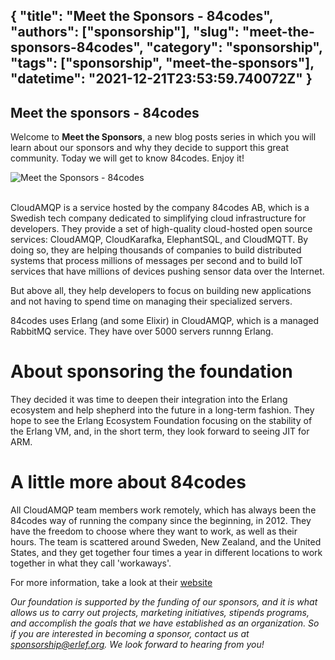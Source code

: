 {
  "title": "Meet the Sponsors - 84codes",
  "authors": ["sponsorship"],
  "slug": "meet-the-sponsors-84codes",
  "category": "sponsorship",
  "tags": ["sponsorship", "meet-the-sponsors"],
  "datetime": "2021-12-21T23:53:59.740072Z"
}
---
Meet the sponsors - 84codes
---

Welcome to **Meet the Sponsors**, a new blog posts series in which you will learn about our sponsors and why they decide to support this great community. Today we will get to know 84codes. 
Enjoy it!

<img src="/images/meet-the-sponsors/84codes.png" class="img-fluid" alt="Meet the Sponsors - 84codes"/>

<br/>
<br/>

CloudAMQP is a service hosted by the company 84codes AB, which is a Swedish tech company dedicated to simplifying cloud 
infrastructure for developers. They provide a set of high-quality cloud-hosted open source 
services: CloudAMQP, CloudKarafka, ElephantSQL, and CloudMQTT. By doing so, they are helping thousands of companies 
to build distributed systems that process millions of messages per second and to build IoT services that have 
millions of devices pushing sensor data over the Internet. 

But above all, they help developers to focus on building new applications and not having to spend time on 
managing their specialized servers.

84codes uses Erlang (and some Elixir) in CloudAMQP, which is a managed RabbitMQ service. They have over 5000 servers runnng Erlang.


# About sponsoring the foundation

They decided it was time to deepen their integration into the Erlang ecosystem and help shepherd into the future in a 
long-term fashion. They hope to see the Erlang Ecosystem Foundation focusing on the stability of the Erlang VM, and, 
in the short term, they look forward to seeing JIT for ARM.

# A little more about 84codes

All CloudAMQP team members work remotely, which has always been the 84codes way of running the company since the 
beginning, in 2012. They have the freedom to choose where they want to work, as well as their hours.
The team is scattered around Sweden, New Zealand, and the United States, and they get together four times a year 
in different locations to work together in what they call 'workaways'.

For more information, take a look at their [website](https://84codes.com/)

<i>Our foundation is supported by the funding of our sponsors, and it is what allows us to carry out projects, marketing
initiatives, stipends programs, and accomplish the goals that we have established as an organization. So if you are
interested in becoming a sponsor, contact us at 
<a href="mailto:sponsorship@erlef.org">sponsorship@erlef.org</a>. We look forward to hearing from you!
</i>

<br/>
<br/>

